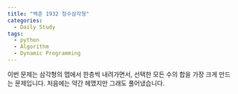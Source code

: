 ```yaml
---
title: "백준 1932 정수삼각형"
categories:
  - Daily Study
tags:
  - python
  - Algorithm
  - Dynamic Programming
---
```


이번 문제는 삼각형의 맵에서 한층씩 내려가면서, 선택한 모든 수의 합을 가장 크게 만드는 문제입니다.
처음에는 약간 헤맸지만 그래도 풀어냈습니다.

<script src="https://gist.github.com/voka/6ee572e2137f8a42fa997ba868472775.js"></script>
